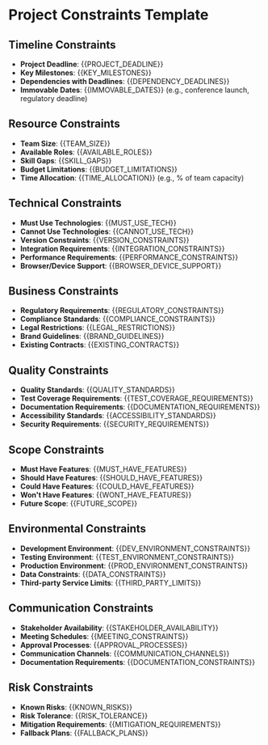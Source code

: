 # Project Constraints Template

## Timeline Constraints
- **Project Deadline**: {{PROJECT_DEADLINE}}
- **Key Milestones**: {{KEY_MILESTONES}}
- **Dependencies with Deadlines**: {{DEPENDENCY_DEADLINES}}
- **Immovable Dates**: {{IMMOVABLE_DATES}} (e.g., conference launch, regulatory deadline)

## Resource Constraints
- **Team Size**: {{TEAM_SIZE}}
- **Available Roles**: {{AVAILABLE_ROLES}}
- **Skill Gaps**: {{SKILL_GAPS}}
- **Budget Limitations**: {{BUDGET_LIMITATIONS}}
- **Time Allocation**: {{TIME_ALLOCATION}} (e.g., % of team capacity)

## Technical Constraints
- **Must Use Technologies**: {{MUST_USE_TECH}}
- **Cannot Use Technologies**: {{CANNOT_USE_TECH}}
- **Version Constraints**: {{VERSION_CONSTRAINTS}}
- **Integration Requirements**: {{INTEGRATION_CONSTRAINTS}}
- **Performance Requirements**: {{PERFORMANCE_CONSTRAINTS}}
- **Browser/Device Support**: {{BROWSER_DEVICE_SUPPORT}}

## Business Constraints
- **Regulatory Requirements**: {{REGULATORY_CONSTRAINTS}}
- **Compliance Standards**: {{COMPLIANCE_CONSTRAINTS}}
- **Legal Restrictions**: {{LEGAL_RESTRICTIONS}}
- **Brand Guidelines**: {{BRAND_GUIDELINES}}
- **Existing Contracts**: {{EXISTING_CONTRACTS}}

## Quality Constraints
- **Quality Standards**: {{QUALITY_STANDARDS}}
- **Test Coverage Requirements**: {{TEST_COVERAGE_REQUIREMENTS}}
- **Documentation Requirements**: {{DOCUMENTATION_REQUIREMENTS}}
- **Accessibility Standards**: {{ACCESSIBILITY_STANDARDS}}
- **Security Requirements**: {{SECURITY_REQUIREMENTS}}

## Scope Constraints
- **Must Have Features**: {{MUST_HAVE_FEATURES}}
- **Should Have Features**: {{SHOULD_HAVE_FEATURES}}
- **Could Have Features**: {{COULD_HAVE_FEATURES}}
- **Won't Have Features**: {{WONT_HAVE_FEATURES}}
- **Future Scope**: {{FUTURE_SCOPE}}

## Environmental Constraints
- **Development Environment**: {{DEV_ENVIRONMENT_CONSTRAINTS}}
- **Testing Environment**: {{TEST_ENVIRONMENT_CONSTRAINTS}}
- **Production Environment**: {{PROD_ENVIRONMENT_CONSTRAINTS}}
- **Data Constraints**: {{DATA_CONSTRAINTS}}
- **Third-party Service Limits**: {{THIRD_PARTY_LIMITS}}

## Communication Constraints
- **Stakeholder Availability**: {{STAKEHOLDER_AVAILABILITY}}
- **Meeting Schedules**: {{MEETING_CONSTRAINTS}}
- **Approval Processes**: {{APPROVAL_PROCESSES}}
- **Communication Channels**: {{COMMUNICATION_CHANNELS}}
- **Documentation Requirements**: {{DOCUMENTATION_CONSTRAINTS}}

## Risk Constraints
- **Known Risks**: {{KNOWN_RISKS}}
- **Risk Tolerance**: {{RISK_TOLERANCE}}
- **Mitigation Requirements**: {{MITIGATION_REQUIREMENTS}}
- **Fallback Plans**: {{FALLBACK_PLANS}}